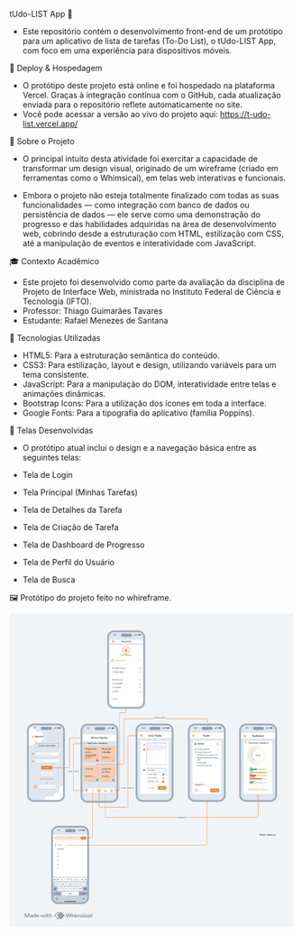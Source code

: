 tUdo-LIST App 📝
- Este repositório contém o desenvolvimento front-end de um protótipo para um aplicativo de lista de tarefas (To-Do List), 
o tUdo-LIST App, com foco em uma experiência para dispositivos móveis.

🚀 Deploy & Hospedagem
- O protótipo deste projeto está online e foi hospedado na plataforma Vercel. Graças à integração contínua com o GitHub, cada atualização enviada para o repositório reflete automaticamente no site.
- Você pode acessar a versão ao vivo do projeto aqui: https://t-udo-list.vercel.app/

📄 Sobre o Projeto
- O principal intuito desta atividade foi exercitar a capacidade de transformar um design visual, originado de um wireframe 
(criado em ferramentas como o Whimsical), em telas web interativas e funcionais.

- Embora o projeto não esteja totalmente finalizado com todas as suas funcionalidades — como integração com banco de dados
ou persistência de dados — ele serve como uma demonstração do progresso e das habilidades adquiridas na área de desenvolvimento web,
 cobrindo desde a estruturação com HTML, estilização com CSS, até a manipulação de eventos e interatividade com JavaScript.

🎓 Contexto Acadêmico
- Este projeto foi desenvolvido como parte da avaliação da disciplina de Projeto de Interface Web, ministrada no Instituto Federal de Ciência e Tecnologia (IFTO).
- Professor: Thiago Guimarães Tavares
- Estudante: Rafael Menezes de Santana

🚀 Tecnologias Utilizadas
- HTML5: Para a estruturação semântica do conteúdo.
- CSS3: Para estilização, layout e design, utilizando variáveis para um tema consistente.
- JavaScript: Para a manipulação do DOM, interatividade entre telas e animações dinâmicas.
- Bootstrap Icons: Para a utilização dos ícones em toda a interface.
- Google Fonts: Para a tipografia do aplicativo (família Poppins).

📱 Telas Desenvolvidas
- O protótipo atual inclui o design e a navegação básica entre as seguintes telas:

- Tela de Login
- Tela Principal (Minhas Tarefas)
- Tela de Detalhes da Tarefa
- Tela de Criação de Tarefa
- Tela de Dashboard de Progresso
- Tela de Perfil do Usuário
- Tela de Busca

🖼️ Protótipo do projeto feito no whireframe.

![Whireframe do Projeto](./assets/styles/img/tUdoLIST.png)
